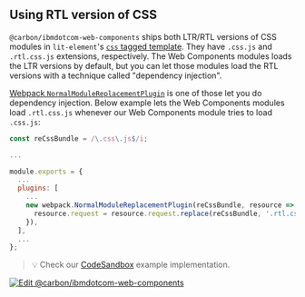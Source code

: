 ## Using RTL version of CSS

`@carbon/ibmdotcom-web-components` ships both LTR/RTL versions of CSS modules in `lit-element`'s [`css` tagged template](https://lit-element.polymer-project.org/guide/styles#add-styles). They have `.css.js` and `.rtl.css.js` extensions, respectively. The Web Components modules loads the LTR versions by default, but you can let those modules load the RTL versions with a technique called "dependency injection".

[Webpack `NormalModuleReplacementPlugin`](https://webpack.js.org/plugins/normal-module-replacement-plugin/) is one of those let you do dependency injection. Below example lets the Web Components modules load `.rtl.css.js` whenever our Web Components module tries to load `.css.js`:

```javascript
const reCssBundle = /\.css\.js$/i;

...

module.exports = {
  ...
  plugins: [
    ...
    new webpack.NormalModuleReplacementPlugin(reCssBundle, resource => {
      resource.request = resource.request.replace(reCssBundle, '.rtl.css.js');
    }),
  ],
  ...
};
```

> 💡 Check our
> [CodeSandbox](https://githubbox.com/carbon-design-system/carbon-for-ibm-dotcom/tree/master/packages/web-components/examples/codesandbox/usage/rtl)
> example implementation.

[![Edit @carbon/ibmdotcom-web-components](https://codesandbox.io/static/img/play-codesandbox.svg)](https://githubbox.com/carbon-design-system/carbon-for-ibm-dotcom/tree/master/packages/web-components/examples/codesandbox/usage/rtl)
